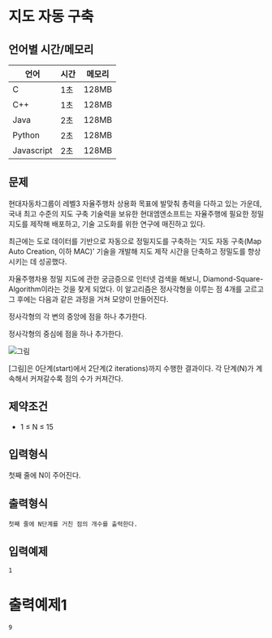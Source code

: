 # 지도 자동 구축

## 언어별 시간/메모리

|언어|시간|메모리|
|---|---|---|
|C|1초|128MB|
|C++|1초|128MB|
|Java|2초|128MB|
|Python|2초|128MB|
|Javascript|2초|128MB|

## 문제

현대자동차그룹이 레벨3 자율주행차 상용화 목표에 발맞춰 총력을 다하고 있는 가운데, 국내 최고 수준의 지도 구축 기술력을 보유한 현대엠엔소프트는 자율주행에 필요한 정밀지도를 제작해 배포하고, 기술 고도화를 위한 연구에 매진하고 있다.

최근에는 도로 데이터를 기반으로 자동으로 정밀지도를 구축하는 ‘지도 자동 구축(Map Auto Creation, 이하 MAC)’ 기술을 개발해 지도 제작 시간을 단축하고 정밀도를 향상시키는 데 성공했다.

자율주행차용 정밀 지도에 관한 궁금증으로 인터넷 검색을 해보니, Diamond-Square-Algorithm이라는 것을 찾게 되었다. 이 알고리즘은 정사각형을 이루는 점 4개를 고르고 그 후에는 다음과 같은 과정을 거쳐 모양이 만들어진다.

정사각형의 각 변의 중앙에 점을 하나 추가한다.

정사각형의 중심에 점을 하나 추가한다.

![그림](https://www.softeer.ai/upload/2021/09/20210908_190326973_12643.jpeg)

[그림]은 0단계(start)에서 2단계(2 iterations)까지 수행한 결과이다. 각 단계(N)가 계속해서 커져갈수록 점의 수가 커져간다.

## 제약조건

* 1 ≤ N ≤ 15

## 입력형식

첫째 줄에 N이 주어진다.

## 출력형식

```
첫째 줄에 N단계를 거친 점의 개수를 출력한다.
```

## 입력예제

```
1
```

# 출력예제1

```
9
```